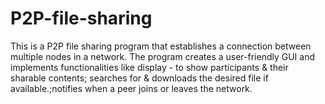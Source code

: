 # P2P-file-sharing
This is a P2P file sharing program that establishes a connection between multiple nodes in a network. The program creates a user-friendly GUI and implements functionalities like  display - to show participants &amp; their sharable contents; searches for &amp; downloads the desired file if available.;notifies when a peer joins or leaves the network.
